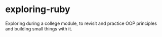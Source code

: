 # exploring-ruby

Exploring during a college module, to revisit and practice OOP principles and building small things with it.
